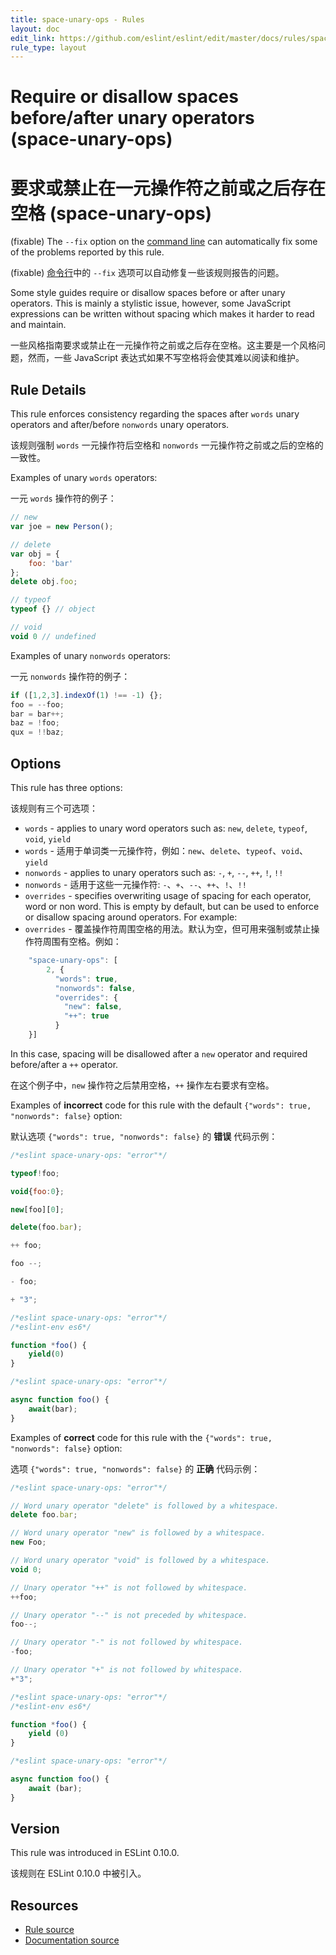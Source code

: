 ```yaml
---
title: space-unary-ops - Rules
layout: doc
edit_link: https://github.com/eslint/eslint/edit/master/docs/rules/space-unary-ops.md
rule_type: layout
---
```

<!-- Note: No pull requests accepted for this file. See README.md in the root directory for details. -->

# Require or disallow spaces before/after unary operators (space-unary-ops)

# 要求或禁止在一元操作符之前或之后存在空格 (space-unary-ops)

(fixable) The `--fix` option on the [command line](../user-guide/command-line-interface#fixing-problems) can automatically fix some of the problems reported by this rule.

(fixable) [命令行](../user-guide/command-line-interface#fixing-problems)中的 `--fix` 选项可以自动修复一些该规则报告的问题。

Some style guides require or disallow spaces before or after unary operators. This is mainly a stylistic issue, however, some JavaScript expressions can be written without spacing which makes it harder to read and maintain.

一些风格指南要求或禁止在一元操作符之前或之后存在空格。这主要是一个风格问题，然而，一些 JavaScript 表达式如果不写空格将会使其难以阅读和维护。

## Rule Details

This rule enforces consistency regarding the spaces after `words` unary operators and after/before `nonwords` unary operators.

该规则强制 `words` 一元操作符后空格和 `nonwords` 一元操作符之前或之后的空格的一致性。

Examples of unary `words` operators:

一元 `words` 操作符的例子：

```js
// new
var joe = new Person();

// delete
var obj = {
    foo: 'bar'
};
delete obj.foo;

// typeof
typeof {} // object

// void
void 0 // undefined
```

Examples of unary `nonwords` operators:

一元 `nonwords` 操作符的例子：

```js
if ([1,2,3].indexOf(1) !== -1) {};
foo = --foo;
bar = bar++;
baz = !foo;
qux = !!baz;
```

## Options

This rule has three options:

该规则有三个可选项：

* `words` - applies to unary word operators such as: `new`, `delete`, `typeof`, `void`, `yield`
* `words` - 适用于单词类一元操作符，例如：`new`、`delete`、`typeof`、`void`、`yield`
* `nonwords` - applies to unary operators such as: `-`, `+`, `--`, `++`, `!`, `!!`
* `nonwords` - 适用于这些一元操作符: `-`、`+`、`--`、`++`、`!`、`!!`
* `overrides` - specifies overwriting usage of spacing for each
  operator, word or non word. This is empty by default, but can be used
  to enforce or disallow spacing around operators. For example:
* `overrides` - 覆盖操作符周围空格的用法。默认为空，但可用来强制或禁止操作符周围有空格。例如：

```js
    "space-unary-ops": [
        2, {
          "words": true,
          "nonwords": false,
          "overrides": {
            "new": false,
            "++": true
          }
    }]
```

In this case, spacing will be disallowed after a `new` operator and required before/after a `++` operator.

在这个例子中，`new` 操作符之后禁用空格，`++` 操作左右要求有空格。

Examples of **incorrect** code for this rule with the default `{"words": true, "nonwords": false}` option:

默认选项 `{"words": true, "nonwords": false}` 的 **错误** 代码示例：

```js
/*eslint space-unary-ops: "error"*/

typeof!foo;

void{foo:0};

new[foo][0];

delete(foo.bar);

++ foo;

foo --;

- foo;

+ "3";
```

```js
/*eslint space-unary-ops: "error"*/
/*eslint-env es6*/

function *foo() {
    yield(0)
}
```

```js
/*eslint space-unary-ops: "error"*/

async function foo() {
    await(bar);
}
```

Examples of **correct** code for this rule with the `{"words": true, "nonwords": false}` option:

选项 `{"words": true, "nonwords": false}` 的 **正确** 代码示例：

```js
/*eslint space-unary-ops: "error"*/

// Word unary operator "delete" is followed by a whitespace.
delete foo.bar;

// Word unary operator "new" is followed by a whitespace.
new Foo;

// Word unary operator "void" is followed by a whitespace.
void 0;

// Unary operator "++" is not followed by whitespace.
++foo;

// Unary operator "--" is not preceded by whitespace.
foo--;

// Unary operator "-" is not followed by whitespace.
-foo;

// Unary operator "+" is not followed by whitespace.
+"3";
```

```js
/*eslint space-unary-ops: "error"*/
/*eslint-env es6*/

function *foo() {
    yield (0)
}
```

```js
/*eslint space-unary-ops: "error"*/

async function foo() {
    await (bar);
}
```

## Version

This rule was introduced in ESLint 0.10.0.

该规则在 ESLint 0.10.0 中被引入。

## Resources

* [Rule source](https://github.com/eslint/eslint/tree/master/lib/rules/space-unary-ops.js)
* [Documentation source](https://github.com/eslint/eslint/tree/master/docs/rules/space-unary-ops.md)
